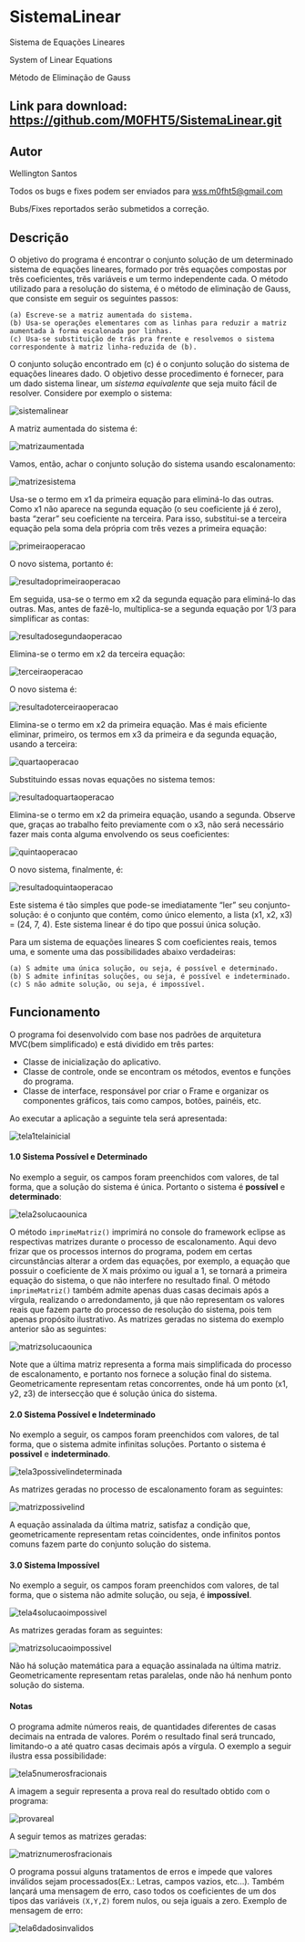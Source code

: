 # SistemaLinear
Sistema de Equações Lineares

System of Linear Equations

Método de Eliminação de Gauss

Link para download: 
https://github.com/M0FHT5/SistemaLinear.git
---
## Autor
Wellington Santos

Todos os bugs e fixes podem ser enviados para wss.m0fht5@gmail.com

Bubs/Fixes reportados serão submetidos a correção.

## Descrição
O objetivo do programa é encontrar o conjunto solução de um determinado sistema de equações lineares, formado por três equações compostas por três coeficientes, três variáveis e um termo independente cada. O método utilizado para a resolução do sistema, é o método de eliminação de Gauss, que consiste em seguir os seguintes passos:
```
(a) Escreve-se a matriz aumentada do sistema.
(b) Usa-se operações elementares com as linhas para reduzir a matriz aumentada à forma escalonada por linhas.
(c) Usa-se substituição de trás pra frente e resolvemos o sistema correspondente à matriz linha-reduzida de (b).
```   
O conjunto solução encontrado em (c) é o conjunto solução do sistema de equações lineares dado.
O objetivo desse procedimento é fornecer, para um dado sistema linear, um *sistema equivalente* que seja muito fácil de resolver. Considere por exemplo o sistema:

![sistemalinear](https://user-images.githubusercontent.com/34487807/33915097-9fa63e5c-df88-11e7-86be-42c6fefd8ba7.png)

A matriz aumentada do sistema é:

![matrizaumentada](https://user-images.githubusercontent.com/34487807/33916746-786b69bc-df91-11e7-8683-c6d8292fd629.png)

Vamos, então, achar o conjunto solução do sistema usando escalonamento:

![matrizesistema](https://user-images.githubusercontent.com/34487807/33916770-b2a80c7a-df91-11e7-9af5-a3488c916abf.png)

Usa-se o termo em x1 da primeira equação para eliminá-lo das outras. Como x1 não aparece na segunda equação (o seu coeficiente já é zero), basta “zerar” seu coeficiente na terceira. Para isso, substitui-se a terceira equação pela soma dela própria com três vezes a primeira equação:

![primeiraoperacao](https://user-images.githubusercontent.com/34487807/33916787-c7b92fb8-df91-11e7-8fdb-57b9b9ec8cb2.png)

O novo sistema, portanto é:

![resultadoprimeiraoperacao](https://user-images.githubusercontent.com/34487807/33916798-e1128bf8-df91-11e7-9854-8b1235465fb5.png)

Em seguida, usa-se o termo em x2 da segunda equação para eliminá-lo das outras. Mas, antes de fazê-lo, multiplica-se a segunda equação por 1/3 para simplificar as contas:

![resultadosegundaoperacao](https://user-images.githubusercontent.com/34487807/33916850-2ea6e544-df92-11e7-800a-56587a36034e.png)

Elimina-se o termo em x2 da terceira equação:

![terceiraoperacao](https://user-images.githubusercontent.com/34487807/33916875-492fd8e4-df92-11e7-8db6-1c5a19ea41a7.png)

O novo sistema é:

![resultadoterceiraoperacao](https://user-images.githubusercontent.com/34487807/33916889-5781f03a-df92-11e7-9277-b1c7c0f9104a.png)

Elimina-se o termo em x2 da primeira equação. Mas é mais eficiente eliminar, primeiro, os termos em x3 da primeira e da segunda equação, usando a terceira:

![quartaoperacao](https://user-images.githubusercontent.com/34487807/33916896-5f3bf37a-df92-11e7-96f0-53bc3b9272ba.png)

Substituindo essas novas equações no sistema temos:

![resultadoquartaoperacao](https://user-images.githubusercontent.com/34487807/33916959-b64b9490-df92-11e7-9ab8-021376fda25c.png)

Elimina-se o termo em x2 da primeira equação, usando a segunda. Observe que, graças ao trabalho feito previamente com o x3, não será necessário fazer mais conta alguma envolvendo os seus coeficientes:

![quintaoperacao](https://user-images.githubusercontent.com/34487807/33916980-cd2f749c-df92-11e7-9ba7-c7930f3cec39.png)

O novo sistema, finalmente, é:

![resultadoquintaoperacao](https://user-images.githubusercontent.com/34487807/33916987-d873efc2-df92-11e7-9aee-fd67a68ececd.png)

Este sistema é tão simples que pode-se imediatamente “ler” seu conjunto-solução: é o conjunto que contém, como único elemento, a lista (x1, x2, x3) = (24, 7, 4). Este sistema linear é do tipo que possui única solução.

Para um sistema de equações lineares S com coeficientes reais, temos uma, e somente uma das possibilidades abaixo verdadeiras:
```
(a) S admite uma única solução, ou seja, é possível e determinado.
(b) S admite infinítas soluções, ou seja, é possível e indeterminado.
(c) S não admite solução, ou seja, é impossível.
```
## Funcionamento

O programa foi desenvolvido com base nos padrões de arquitetura MVC(bem simplificado) e está dividido em três partes:
   - Classe de inicialização do aplicativo.
   - Classe de controle, onde se encontram os métodos, eventos e funções do programa.
   - Classe de interface, responsável por criar o Frame e organizar os componentes gráficos, tais como campos, botões, painéis, etc.

Ao executar a aplicação a seguinte tela será apresentada:

![tela1telainicial](https://user-images.githubusercontent.com/34487807/33921054-926e3148-dfa8-11e7-9e5a-dbde07f364a1.png)

#### 1.0 Sistema Possível e Determinado

No exemplo a seguir, os campos foram preenchidos com valores, de tal forma, que a solução do sistema é única. Portanto o sistema é **possível** e **determinado**:

![tela2solucaounica](https://user-images.githubusercontent.com/34487807/33921056-9294c574-dfa8-11e7-8806-7b3989f99de9.png)

O método `imprimeMatriz()` imprimirá no console do framework eclipse as respectivas matrizes durante o processo de escalonamento. Aqui devo frizar que os processos internos do programa, podem em certas circunstâncias alterar a ordem das equações, por exemplo, a equação que possuir o coeficiente de X mais próximo ou igual a 1, se tornará a primeira equação do sistema, o que não interfere no resultado final. O método `imprimeMatriz()` também admite apenas duas casas decimais após a vírgula, realizando o arredondamento, já que não representam os valores reais que fazem parte do processo de resolução do sistema, pois tem apenas propósito ilustrativo. As matrizes geradas no sistema do exemplo anterior são as seguintes:

![matrizsolucaounica](https://user-images.githubusercontent.com/34487807/33921052-9220672e-dfa8-11e7-84e1-ad811e21c9f3.png)

Note que a última matriz representa a forma mais simplificada do processo de escalonamento, e portanto nos fornece a solução final do sistema. Geometricamente representam retas concorrentes, onde há um ponto (x1, y2, z3) de intersecção que é solução única do sistema.

#### 2.0 Sistema Possível e Indeterminado

No exemplo a seguir, os campos foram preenchidos com valores, de tal forma, que o sistema admite infinitas soluções. Portanto o sistema é **possivel** e **indeterminado**.

![tela3possivelindeterminada](https://user-images.githubusercontent.com/34487807/33921057-92bac2d8-dfa8-11e7-9a0a-0b5eb77b31d3.png)

As matrizes geradas no processo de escalonamento foram as seguintes:

![matrizpossivelind](https://user-images.githubusercontent.com/34487807/33921062-93a85b10-dfa8-11e7-842d-7238bb440c33.png)

A equação assinalada da última matriz, satisfaz a condição que, geometricamente representam retas coincidentes, onde infinitos pontos comuns fazem parte do conjunto solução do sistema.

#### 3.0 Sistema Impossível

No exemplo a seguir, os campos foram preenchidos com valores, de tal forma, que o sistema não admite solução, ou seja, é **impossível**.

![tela4solucaoimpossivel](https://user-images.githubusercontent.com/34487807/33921058-92fe20fa-dfa8-11e7-974a-ac705b6c0a1a.png)

As matrizes geradas foram as seguintes:

![matrizsolucaoimpossivel](https://user-images.githubusercontent.com/34487807/33921051-91f7c58a-dfa8-11e7-99a1-db3c221fd41a.png)

Não há solução matemática para a equação assinalada na última matriz. Geometricamente representam retas paralelas, onde não há nenhum ponto solução do sistema.

#### Notas

O programa admite números reais, de quantidades diferentes de casas decimais na entrada de valores. Porém o resultado final será truncado, limitando-o a até quatro casas decimais após a vírgula. O exemplo a seguir ilustra essa possibilidade:

![tela5numerosfracionais](https://user-images.githubusercontent.com/34487807/33921059-932a2b1e-dfa8-11e7-8326-7ae91b19c8fa.png)

A imagem a seguir representa a prova real do resultado obtido com o programa:

![provareal](https://user-images.githubusercontent.com/34487807/33921053-9246e8fe-dfa8-11e7-95d5-d387a70bac23.png)

A seguir temos as matrizes geradas:

![matriznumerosfracionais](https://user-images.githubusercontent.com/34487807/33921061-93801d4e-dfa8-11e7-87dd-6b72326ffef2.png)

O programa possui alguns tratamentos de erros e impede que valores inválidos sejam processados(Ex.: Letras, campos vazios, etc...). Também lançará uma mensagem de erro, caso todos os coeficientes de um dos tipos das variáveis `(X,Y,Z)` forem nulos, ou seja iguais a zero. Exemplo de mensagem de erro:

![tela6dadosinvalidos](https://user-images.githubusercontent.com/34487807/33921060-9358d8a6-dfa8-11e7-90f4-6400ae5619bb.png)
